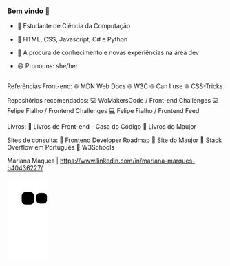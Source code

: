 ### Bem vindo 👋

- 🔭 Estudante de Ciência da Computação  
- 🌱 HTML, CSS, Javascript, C# e Python
- 👯 A procura de conhecimento e novas experiências na área dev
- 😄 Pronouns: she/her

  ##
  
Referências Front-end:
🌐 MDN Web Docs
🌐 W3C
🌐 Can I use
🌐 CSS-Tricks

Repositórios recomendados:
💻 WoMakersCode / Front-end Challenges
💻 Felipe Fialho / Frontend Challenges
💻 Felipe Fialho / Frontend Feed

Livros:
📘 Livros de Front-end - Casa do Código
📘 Livros do Maujor

Sites de consulta:
🔗 Frontend Developer Roadmap
🔗 Site do Maujor
🔗 Stack Overflow em Português
🔗 W3Schools


Mariana Maques | https://www.linkedin.com/in/mariana-marques-b40436227/

 
  ![Snake animation](https://github.com/rafaballerini/rafaballerini/blob/output/github-contribution-grid-snake.svg)
 
</div>
